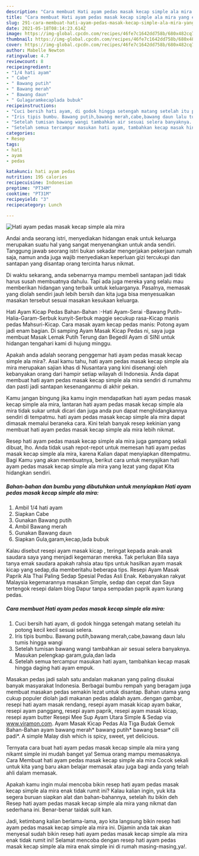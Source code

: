 ```yaml
---
description: "Cara membuat Hati ayam pedas masak kecap simple ala mira yang enak dan Mudah Dibuat"
title: "Cara membuat Hati ayam pedas masak kecap simple ala mira yang enak dan Mudah Dibuat"
slug: 291-cara-membuat-hati-ayam-pedas-masak-kecap-simple-ala-mira-yang-enak-dan-mudah-dibuat
date: 2021-05-18T08:14:23.614Z
image: https://img-global.cpcdn.com/recipes/46fe7c1642dd758b/680x482cq70/hati-ayam-pedas-masak-kecap-simple-ala-mira-foto-resep-utama.jpg
thumbnail: https://img-global.cpcdn.com/recipes/46fe7c1642dd758b/680x482cq70/hati-ayam-pedas-masak-kecap-simple-ala-mira-foto-resep-utama.jpg
cover: https://img-global.cpcdn.com/recipes/46fe7c1642dd758b/680x482cq70/hati-ayam-pedas-masak-kecap-simple-ala-mira-foto-resep-utama.jpg
author: Mabelle Newton
ratingvalue: 4.7
reviewcount: 8
recipeingredient:
- "1/4 hati ayam"
- " Cabe"
- " Bawang putih"
- " Bawang merah"
- " Bawang daun"
- " Gulagaramkecaplada bubuk"
recipeinstructions:
- "Cuci bersih hati ayam, di godok hingga setengah matang setelah itu potong kecil kecil sesuai selera."
- "Iris tipis bumbu. Bawang putih,bawang merah,cabe,bawang daun lalu tumis hingga wangi"
- "Setelah tumisan bawang wangi tambahkan air sesuai selera banyaknya. Masukan pelengkap garam,gula,dan lada"
- "Setelah semua tercampur masukan hati ayam, tambahkan kecap masak hingga daging hati ayam empuk."
categories:
- Resep
tags:
- hati
- ayam
- pedas

katakunci: hati ayam pedas 
nutrition: 195 calories
recipecuisine: Indonesian
preptime: "PT34M"
cooktime: "PT31M"
recipeyield: "3"
recipecategory: Lunch

---
```



![Hati ayam pedas masak kecap simple ala mira](https://img-global.cpcdn.com/recipes/46fe7c1642dd758b/680x482cq70/hati-ayam-pedas-masak-kecap-simple-ala-mira-foto-resep-utama.jpg)

Andai anda seorang istri, menyediakan hidangan enak untuk keluarga merupakan suatu hal yang sangat menyenangkan untuk anda sendiri. Tanggung jawab seorang istri bukan sekadar mengerjakan pekerjaan rumah saja, namun anda juga wajib menyediakan keperluan gizi tercukupi dan santapan yang disantap orang tercinta harus nikmat.

Di waktu  sekarang, anda sebenarnya mampu membeli santapan jadi tidak harus susah membuatnya dahulu. Tapi ada juga mereka yang selalu mau memberikan hidangan yang terbaik untuk keluarganya. Pasalnya, memasak yang diolah sendiri jauh lebih bersih dan kita juga bisa menyesuaikan masakan tersebut sesuai masakan kesukaan keluarga. 

Hati Ayam Kicap Pedas Bahan-Bahan :-Hati Ayam-Serai -Bawang Putih-Halia-Garam-Serbuk kunyit-Serbuk maggie secukup rasa-Kicap manis pedas Mahsuri-Kicap. Cara masak ayam kecap pedas manis: Potong ayam jadi enam bagian. Di samping Ayam Masak Kicap Pedas ni, saya juga membuat Masak Lemak Putih Terung dan Begedil Ayam di SINI untuk hidangan tengahari kami di hujung minggu.

Apakah anda adalah seorang penggemar hati ayam pedas masak kecap simple ala mira?. Asal kamu tahu, hati ayam pedas masak kecap simple ala mira merupakan sajian khas di Nusantara yang kini disenangi oleh kebanyakan orang dari hampir setiap wilayah di Indonesia. Anda dapat membuat hati ayam pedas masak kecap simple ala mira sendiri di rumahmu dan pasti jadi santapan kesenanganmu di akhir pekan.

Kamu jangan bingung jika kamu ingin mendapatkan hati ayam pedas masak kecap simple ala mira, lantaran hati ayam pedas masak kecap simple ala mira tidak sukar untuk dicari dan juga anda pun dapat menghidangkannya sendiri di tempatmu. hati ayam pedas masak kecap simple ala mira dapat dimasak memalui beraneka cara. Kini telah banyak resep kekinian yang membuat hati ayam pedas masak kecap simple ala mira lebih nikmat.

Resep hati ayam pedas masak kecap simple ala mira juga gampang sekali dibuat, lho. Anda tidak usah repot-repot untuk memesan hati ayam pedas masak kecap simple ala mira, karena Kalian dapat menyiapkan ditempatmu. Bagi Kamu yang akan membuatnya, berikut cara untuk menyajikan hati ayam pedas masak kecap simple ala mira yang lezat yang dapat Kita hidangkan sendiri.

<!--inarticleads1-->

##### Bahan-bahan dan bumbu yang dibutuhkan untuk menyiapkan Hati ayam pedas masak kecap simple ala mira:

1. Ambil 1/4 hati ayam
1. Siapkan  Cabe
1. Gunakan  Bawang putih
1. Ambil  Bawang merah
1. Gunakan  Bawang daun
1. Siapkan  Gula,garam,kecap,lada bubuk


Kalau disebut resepi ayam masak kicap , teringat kepada anak-anak saudara saya yang menjadi kegemaran mereka. Tak perlukan Bila saya tanya emak saudara apakah rahsia atau tips untuk hasilkan ayam masak kicap yang sedap,dia memberitahu beberapa tips. Resepi Ayam Masak Paprik Ala Thai Paling Sedap Spesial Pedas Asli Enak. Kebanyakan rakyat Malaysia kegemarannya masakan Simple, sedap dan cepat dan Saya tertengok resepi dalam blog Dapur tanpa sempadan paprik ayam kurang pedas. 

<!--inarticleads2-->

##### Cara membuat Hati ayam pedas masak kecap simple ala mira:

1. Cuci bersih hati ayam, di godok hingga setengah matang setelah itu potong kecil kecil sesuai selera.
1. Iris tipis bumbu. Bawang putih,bawang merah,cabe,bawang daun lalu tumis hingga wangi
1. Setelah tumisan bawang wangi tambahkan air sesuai selera banyaknya. Masukan pelengkap garam,gula,dan lada
1. Setelah semua tercampur masukan hati ayam, tambahkan kecap masak hingga daging hati ayam empuk.


Masakan pedas jadi salah satu andalan makanan yang paling disukai banyak masyarakat Indonesia. Berbagai bumbu rempah yang beragam juga membuat masakan pedas semakin lezat untuk disantap. Bahan utama yang cukup populer diolah jadi makanan pedas adalah ayam..dengan gambar, resepi hati ayam masak rendang, resepi ayam masak kicap ayam bakar, resepi ayam panggang, resepi ayam paprik, resepi ayam masak kicap, resepi ayam butter Resepi Mee Sup Ayam Utara Simple &amp; Sedap via www.viramon.com. Ayam Masak Kicap Pedas Ala Tiga Budak Gemok Bahan-Bahan ayam bawang merah* bawang putih* bawang besar* cili padi*. A simple Malay dish which is spicy, sweet, yet delicious. 

Ternyata cara buat hati ayam pedas masak kecap simple ala mira yang nikamt simple ini mudah banget ya! Semua orang mampu memasaknya. Cara Membuat hati ayam pedas masak kecap simple ala mira Cocok sekali untuk kita yang baru akan belajar memasak atau juga bagi anda yang telah ahli dalam memasak.

Apakah kamu ingin mulai mencoba bikin resep hati ayam pedas masak kecap simple ala mira enak tidak rumit ini? Kalau kalian ingin, yuk kita segera buruan siapkan alat dan bahan-bahannya, setelah itu bikin deh Resep hati ayam pedas masak kecap simple ala mira yang nikmat dan sederhana ini. Benar-benar taidak sulit kan. 

Jadi, ketimbang kalian berlama-lama, ayo kita langsung bikin resep hati ayam pedas masak kecap simple ala mira ini. Dijamin anda tak akan menyesal sudah bikin resep hati ayam pedas masak kecap simple ala mira enak tidak rumit ini! Selamat mencoba dengan resep hati ayam pedas masak kecap simple ala mira enak simple ini di rumah masing-masing,ya!.


